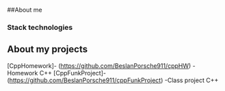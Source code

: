 ##About me
### Stack technologies



## About my projects
 [CppHomework]- (https://github.com/BeslanPorsche911/cppHW) - Homework C++
 [CppFunkProject]- (https://github.com/BeslanPorsche911/cppFunkProject) -Class project C++
